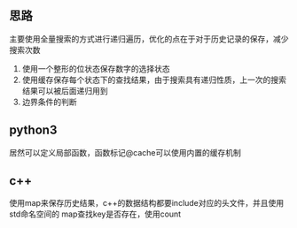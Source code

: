 ## 思路
主要使用全量搜索的方式进行递归遍历，优化的点在于对于历史记录的保存，减少搜索次数
1. 使用一个整形的位状态保存数字的选择状态
2. 使用缓存保存每个状态下的查找结果，由于搜索具有递归性质，上一次的搜索结果可以被后面递归用到
3. 边界条件的判断

## python3
居然可以定义局部函数，函数标记@cache可以使用内置的缓存机制

## c++
使用map来保存历史结果，c++的数据结构都要include对应的头文件，并且使用std命名空间的
map查找key是否存在，使用count

